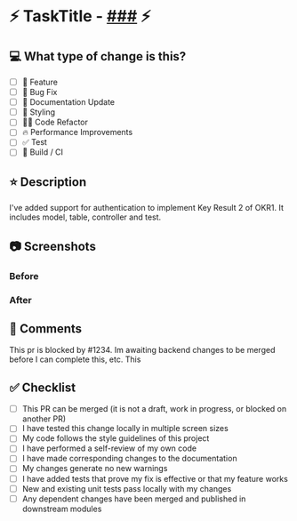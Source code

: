 # ⚡ TaskTitle - [###](https://app.clickup.com/t/###) ⚡

## 💻 What type of change is this?

- [ ] 💎 Feature
- [ ] 🐛 Bug Fix
- [ ] 📝 Documentation Update
- [ ] 🎨 Styling
- [ ] 🧑‍💻 Code Refactor
- [ ] 🔥 Performance Improvements
- [ ] ✅ Test
- [ ] 🤖 Build / CI

## ⭐ Description

<!--
Please include a summary of the change and which issue is fixed. Please also include relevant motivation and context.
Example:
-->

I've added support for authentication to implement Key Result 2 of OKR1. It includes model, table, controller and test.

<!--
ONLY ADD SECTION IF A NEW PACKAGE IS ADDED
### Requires
This pr requires the following packages to be installed:
- `package1`
- `package2`
The packages are used for `reason1` and `reason2`.

Because of this, you must run `npm i` before starting.
-->

## 📷 Screenshots

<!--
Please include before AND after screenshots of the change.
-->

### Before

### After

## 💬 Comments

<!--
Please describe any known issues, bugs, or unintended consequences with this change. Also, please include any additional comments you feel are relevant to the reviewer.
-->

This pr is blocked by #1234.
Im awaiting backend changes to be merged before I can complete this, etc.
This

## ✅ Checklist

- [ ] This PR can be merged (it is not a draft, work in progress, or blocked on another PR)
- [ ] I have tested this change locally in multiple screen sizes
- [ ] My code follows the style guidelines of this project
- [ ] I have performed a self-review of my own code
- [ ] I have made corresponding changes to the documentation
- [ ] My changes generate no new warnings
- [ ] I have added tests that prove my fix is effective or that my feature works
- [ ] New and existing unit tests pass locally with my changes
- [ ] Any dependent changes have been merged and published in downstream modules
